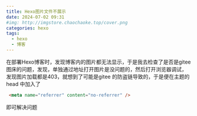 ```yaml
---
title: Hexo图片文件不展示
date: 2024-07-02 09:31
#img: http://imgstore.chaochaoke.top/cover.png
categories: hexo
tags:
  - hexo
  - 博客
---
```


在部署Hexo博客时，发现博客内的图片都无法显示，于是我去检查了是否是gitee图床的问题，发现，单独通过地址打开图片是没问题的，然后打开浏览器调试，
发现图片加载都是403，就想到了可能是gitee 的防盗链导致的，于是便在主题的head 中加入了
```html
 <meta name="referrer" content="no-referrer" />
```
即可解决问题